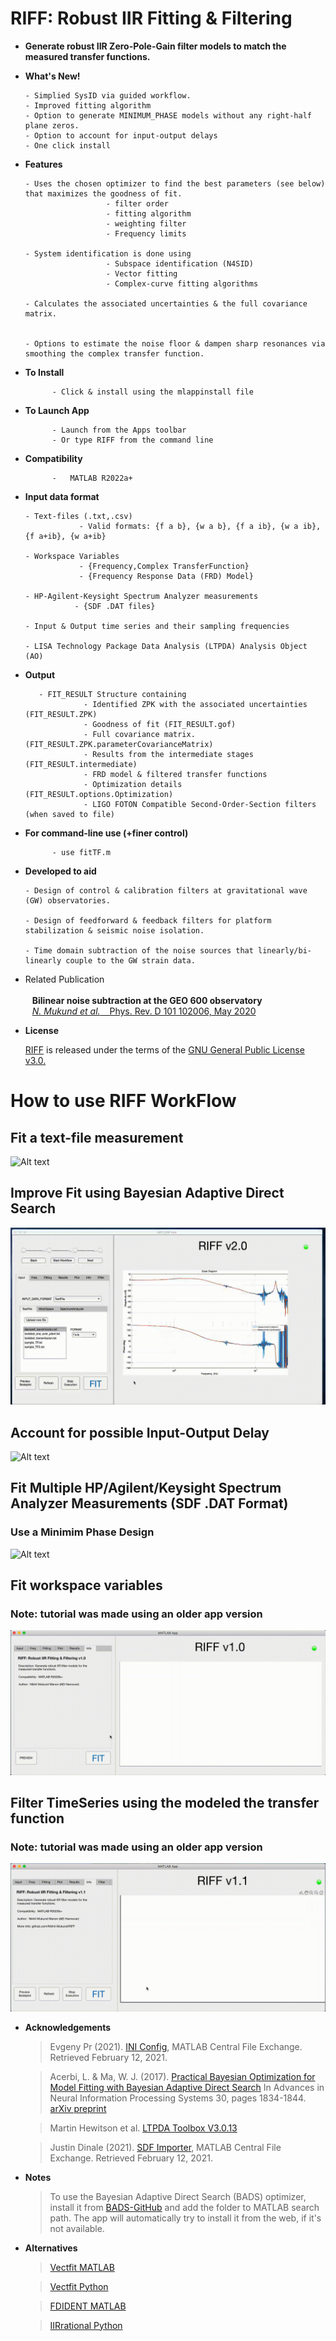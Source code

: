 # RIFF: Robust IIR Fitting & Filtering

- **Generate robust IIR Zero-Pole-Gain filter models to match the measured transfer functions.**


            
- **What's New!**

      - Simplied SysID via guided workflow.
      - Improved fitting algorithm 
      - Option to generate MINIMUM_PHASE models without any right-half plane zeros.
      - Option to account for input-output delays 
      - One click install

- **Features**

      - Uses the chosen optimizer to find the best parameters (see below) that maximizes the goodness of fit.
                        - filter order
                        - fitting algorithm
                        - weighting filter 
                        - Frequency limits
                        
      - System identification is done using 
                        - Subspace identification (N4SID)
                        - Vector fitting 
                        - Complex-curve fitting algorithms
                        
      - Calculates the associated uncertainties & the full covariance matrix.

      
      - Options to estimate the noise floor & dampen sharp resonances via smoothing the complex transfer function.

- **To Install** 

            - Click & install using the mlappinstall file 

- **To Launch App** 
              
            - Launch from the Apps toolbar
            - Or type RIFF from the command line

- **Compatibility**

            -   MATLAB R2022a+
           

- **Input data format**

      - Text-files (.txt,.csv) 
                  - Valid formats: {f a b}, {w a b}, {f a ib}, {w a ib}, {f a+ib}, {w a+ib}
                  
      - Workspace Variables 
                  - {Frequency,Complex TransferFunction}
                  - {Frequency Response Data (FRD) Model}
                  
      - HP-Agilent-Keysight Spectrum Analyzer measurements
                 - {SDF .DAT files}
                 
      - Input & Output time series and their sampling frequencies
      
      - LISA Technology Package Data Analysis (LTPDA) Analysis Object (AO)

- **Output**

         - FIT_RESULT Structure containing 
                   - Identified ZPK with the associated uncertainties  (FIT_RESULT.ZPK)
                   - Goodness of fit (FIT_RESULT.gof)
                   - Full covariance matrix. (FIT_RESULT.ZPK.parameterCovarianceMatrix)
                   - Results from the intermediate stages (FIT_RESULT.intermediate)
                   - FRD model & filtered transfer functions
                   - Optimization details (FIT_RESULT.options.Optimization)
                   - LIGO FOTON Compatible Second-Order-Section filters (when saved to file)                   



- **For command-line use (+finer control)**

            - use fitTF.m

            
- **Developed to aid** 

      - Design of control & calibration filters at gravitational wave (GW) observatories.
      
      - Design of feedforward & feedback filters for platform stabilization & seismic noise isolation.
      
      - Time domain subtraction of the noise sources that linearly/bi-linearly couple to the GW strain data.
      
      
- Related Publication <br /> &ensp;<br /> &ensp; **Bilinear noise subtraction at the GEO 600 observatory** <br /> &ensp; 
   [*N. Mukund et al.*  &ensp; Phys. Rev. D 101 102006, May 2020](https://doi.org/10.1103/PhysRevD.101.102006)
   


- **License**

     [RIFF](https://github.com/Nikhil-Mukund/RIFF) is released under the terms of the [GNU General Public License v3.0.](https://github.com/Nikhil-Mukund/RIFF/blob/main/LICENSE)

# How to use RIFF WorkFlow

## Fit a text-file measurement 
![Alt text](/tutorials/damped_transmission_FMINCON.gif)

## Improve Fit using Bayesian Adaptive Direct Search 
![Alt text](/tutorials/damped_transmission_BADS.gif)

## Account for possible Input-Output Delay
![Alt text](/tutorials/SysID_with_IOdelay.gif)


## Fit Multiple HP/Agilent/Keysight Spectrum Analyzer Measurements (SDF .DAT Format)
### Use a Minimim Phase Design
![Alt text](/tutorials/Keysight_Multiple_SDF_Files_MinPhase.gif)

## Fit workspace variables 
### Note: tutorial was made using an older app version 
![Alt text](/tutorials/RIFF-tutorial-2.gif)

## Filter TimeSeries using the modeled the transfer function
### Note: tutorial was made using an older app version 
![Alt text](/tutorials/RIFF-tutorial-4.gif)




- **Acknowledgements**

     > Evgeny Pr (2021). [INI Config](https://www.mathworks.com/matlabcentral/fileexchange/24992-ini-config), MATLAB Central File Exchange. Retrieved February 12, 2021.
     
     > Acerbi, L. & Ma, W. J. (2017). [Practical Bayesian Optimization for Model Fitting with Bayesian Adaptive Direct Search](https://proceedings.neurips.cc/paper/2017/hash/df0aab058ce179e4f7ab135ed4e641a9-Abstract.html) In Advances in Neural Information Processing Systems 30, pages 1834-1844. [arXiv preprint](https://arxiv.org/abs/1705.04405)
      
    > Martin Hewitson et al. [LTPDA Toolbox V3.0.13](https://www.lisamission.org/ltpda/)
    
    > Justin Dinale (2021). [SDF Importer](https://www.mathworks.com/matlabcentral/fileexchange/67513-sdf-importer), MATLAB Central File Exchange. Retrieved February 12, 2021.
    
- **Notes**     

     > To use the Bayesian Adaptive Direct Search (BADS) optimizer, install it from [BADS-GitHub](https://github.com/lacerbi/bads) and add the folder to MATLAB search path. The app will automatically try to install it from the web, if it's not available.
     
- **Alternatives**

     > [Vectfit MATLAB](https://www.sintef.no/projectweb/vectfit/)
     
     > [Vectfit Python](https://github.com/PhilReinhold/vectfit_python)
     
     > [FDIDENT MATLAB](https://www.mathworks.com/products/connections/product_detail/product_35570.html)
     
     > [IIRrational Python](https://lee-mcculler.docs.ligo.org/iirrational/)
